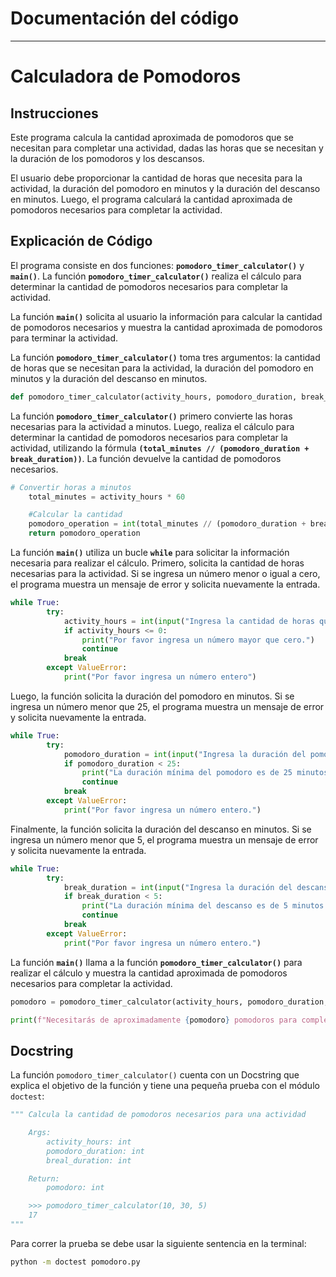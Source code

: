 # Documentación del código

---

# Calculadora de Pomodoros

## Instrucciones

Este programa calcula la cantidad aproximada de pomodoros que se necesitan para completar una actividad, dadas las horas que se necesitan y la duración de los pomodoros y los descansos.

El usuario debe proporcionar la cantidad de horas que necesita para la actividad, la duración del pomodoro en minutos y la duración del descanso en minutos. Luego, el programa calculará la cantidad aproximada de pomodoros necesarios para completar la actividad.

## Explicación de Código

El programa consiste en dos funciones: **`pomodoro_timer_calculator()`** y **`main()`**. La función **`pomodoro_timer_calculator()`** realiza el cálculo para determinar la cantidad de pomodoros necesarios para completar la actividad.

La función **`main()`** solicita al usuario la información para calcular la cantidad de pomodoros necesarios y muestra la cantidad aproximada de pomodoros para terminar la actividad.

La función **`pomodoro_timer_calculator()`** toma tres argumentos: la cantidad de horas que se necesitan para la actividad, la duración del pomodoro en minutos y la duración del descanso en minutos.

```python
def pomodoro_timer_calculator(activity_hours, pomodoro_duration, break_duration):
```

La función **`pomodoro_timer_calculator()`** primero convierte las horas necesarias para la actividad a minutos. Luego, realiza el cálculo para determinar la cantidad de pomodoros necesarios para completar la actividad, utilizando la fórmula **`(total_minutes // (pomodoro_duration + break_duration))`**. La función devuelve la cantidad de pomodoros necesarios.

```python
# Convertir horas a minutos
    total_minutes = activity_hours * 60

    #Calcular la cantidad
    pomodoro_operation = int(total_minutes // (pomodoro_duration + break_duration))
    return pomodoro_operation
```

La función **`main()`** utiliza un bucle **`while`** para solicitar la información necesaria para realizar el cálculo. Primero, solicita la cantidad de horas necesarias para la actividad. Si se ingresa un número menor o igual a cero, el programa muestra un mensaje de error y solicita nuevamente la entrada.

```python
while True:
        try:
            activity_hours = int(input("Ingresa la cantidad de horas que requiere tu acitvidad: "))
            if activity_hours <= 0:
                print("Por favor ingresa un número mayor que cero.")
                continue
            break
        except ValueError:
            print("Por favor ingresa un número entero")
```

Luego, la función solicita la duración del pomodoro en minutos. Si se ingresa un número menor que 25, el programa muestra un mensaje de error y solicita nuevamente la entrada.

```python
while True:
        try:
            pomodoro_duration = int(input("Ingresa la duración del pomodoro en minutos: "))
            if pomodoro_duration < 25:
                print("La duración mínima del pomodoro es de 25 minutos.")
                continue
            break
        except ValueError:
            print("Por favor ingresa un número entero.")
```

Finalmente, la función solicita la duración del descanso en minutos. Si se ingresa un número menor que 5, el programa muestra un mensaje de error y solicita nuevamente la entrada.

```python
while True:
        try:
            break_duration = int(input("Ingresa la duración del descanso en minutos: "))
            if break_duration < 5:
                print("La duración mínima del descanso es de 5 minutos.")
                continue
            break
        except ValueError:
            print("Por favor ingresa un número entero.")
```

La función **`main()`** llama a la función **`pomodoro_timer_calculator()`** para realizar el cálculo y muestra la cantidad aproximada de pomodoros necesarios para completar la actividad.

```python
pomodoro = pomodoro_timer_calculator(activity_hours, pomodoro_duration, break_duration)

print(f"Necesitarás de aproximadamente {pomodoro} pomodoros para completar tu actividad")
```

## Docstring

La función `pomodoro_timer_calculator()` cuenta con un Docstring que explica el objetivo de la función y tiene una pequeña prueba con el módulo `doctest`:

```python
""" Calcula la cantidad de pomodoros necesarios para una actividad

    Args:
        activity_hours: int
        pomodoro_duration: int
        breal_duration: int

    Return:
        pomodoro: int

    >>> pomodoro_timer_calculator(10, 30, 5)
    17
"""
```

Para correr la prueba se debe usar la siguiente sentencia en la terminal:

```bash
python -m doctest pomodoro.py
```